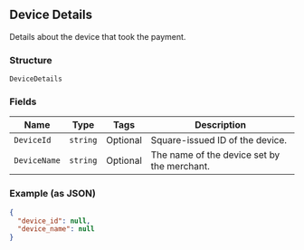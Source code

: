 ## Device Details

Details about the device that took the payment.

### Structure

`DeviceDetails`

### Fields

| Name | Type | Tags | Description |
|  --- | --- | --- | --- |
| `DeviceId` | `string` | Optional | Square-issued ID of the device. |
| `DeviceName` | `string` | Optional | The name of the device set by the merchant. |

### Example (as JSON)

```json
{
  "device_id": null,
  "device_name": null
}
```

